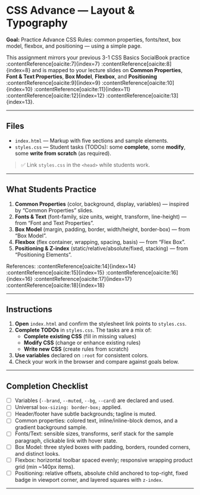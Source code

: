 # CSS Advance — Layout & Typography

**Goal:** Practice Advance CSS Rules: common properties, fonts/text, box model, flexbox, and positioning — using a simple page.

This assignment mirrors your previous 3-1 CSS Basics SocialBook practice :contentReference[oaicite:7]{index=7} :contentReference[oaicite:8]{index=8} and is mapped to your lecture slides on **Common Properties**, **Font & Text Properties**, **Box Model**, **Flexbox**, and **Positioning** :contentReference[oaicite:9]{index=9} :contentReference[oaicite:10]{index=10} :contentReference[oaicite:11]{index=11} :contentReference[oaicite:12]{index=12} :contentReference[oaicite:13]{index=13}.

---

## Files
- `index.html` — Markup with five sections and sample elements.
- `styles.css` — Student tasks (TODOs): some **complete**, some **modify**, some **write from scratch** (as required).
  
> ✅ Link `styles.css` in the `<head>` while students work.

---

## What Students Practice

1) **Common Properties** (color, background, display, variables) — inspired by “Common Properties” slides.  
2) **Fonts & Text** (font-family, size units, weight, transform, line-height) — from “Font and Text Properties”.  
3) **Box Model** (margin, padding, border, width/height, border-box) — from “Box Model”.  
4) **Flexbox** (flex container, wrapping, spacing, basis) — from “Flex Box”.  
5) **Positioning & Z-index** (static/relative/absolute/fixed, stacking) — from “Positioning Elements”.  

References: :contentReference[oaicite:14]{index=14} :contentReference[oaicite:15]{index=15} :contentReference[oaicite:16]{index=16} :contentReference[oaicite:17]{index=17} :contentReference[oaicite:18]{index=18}

---

## Instructions

1. **Open** `index.html` and confirm the stylesheet link points to `styles.css`.  
2. **Complete TODOs** in `styles.css`. The tasks are a mix of:
   - **Complete existing CSS** (fill in missing values)
   - **Modify CSS** (change or enhance existing rules)
   - **Write new CSS** (create rules from scratch)
3. **Use variables** declared on `:root` for consistent colors.
4. Check your work in the browser and compare against goals below.

---

## Completion Checklist

- [ ] Variables (`--brand`, `--muted`, `--bg`, `--card`) are declared and used.  
- [ ] Universal `box-sizing: border-box;` applied.  
- [ ] Header/footer have subtle backgrounds; tagline is muted.  
- [ ] Common properties: colored text, inline/inline-block demos, and a gradient background sample.  
- [ ] Fonts/Text: sensible sizes, transforms, serif stack for the sample paragraph, clickable link with hover state.  
- [ ] Box Model: three styled boxes with padding, borders, rounded corners, and distinct looks.  
- [ ] Flexbox: horizontal toolbar spaced evenly; responsive wrapping product grid (min ~140px items).  
- [ ] Positioning: relative offsets, absolute child anchored to top-right, fixed badge in viewport corner, and layered squares with `z-index`.  

---


